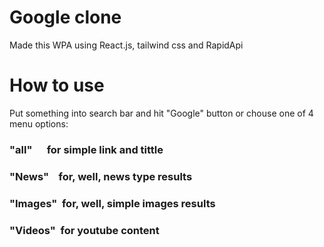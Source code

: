 # Google clone

Made this WPA using React.js, tailwind css and RapidApi

# How to use

Put something into search bar and hit "Google" button or chouse one of 4 menu options: 

### "all"&nbsp;&nbsp;&nbsp;&nbsp;&nbsp;&nbsp;for simple link and tittle
### "News"&nbsp;&nbsp;&nbsp;&nbsp;for, well, news type results
### "Images"&nbsp;&nbsp;for, well, simple images results
### "Videos"&nbsp;&nbsp;for youtube content
